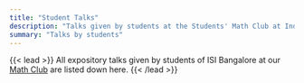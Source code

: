 ```yaml
---
title: "Student Talks"
description: "Talks given by students at the Students' Math Club at Indian Statistical Institute, Bangalore."
summary: "Talks by students"
---
```


{{< lead >}}
All expository talks given by students of ISI Bangalore at our [Math Club](/) are listed down here.
{{< /lead >}}
